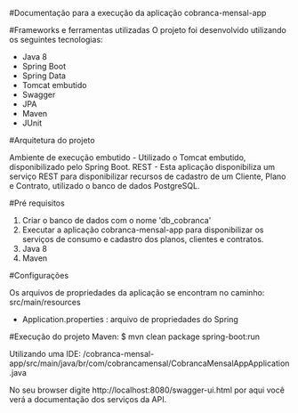 #Documentação para a execução da aplicação cobranca-mensal-app

#Frameworks e ferramentas utilizadas O projeto foi desenvolvido utilizando os seguintes tecnologias:

* Java 8
* Spring Boot
* Spring Data
* Tomcat embutido
* Swagger
* JPA
* Maven
* JUnit

#Arquitetura do projeto

Ambiente de execução embutido - Utilizado o Tomcat embutido, disponibilizado pelo Spring Boot.
REST - Esta aplicação disponibiliza um serviço REST para disponibilizar recursos de cadastro de um Cliente, Plano e Contrato, utilizado o banco de dados PostgreSQL.

#Pré requisitos
1. Criar o banco de dados com o nome 'db_cobranca'
2. Executar a aplicação cobranca-mensal-app para disponibilizar os serviços de consumo e cadastro dos planos, clientes e contratos.
3. Java 8
4. Maven

#Configurações

Os arquivos de propriedades da aplicação se encontram no caminho: src/main/resources

* Application.properties : arquivo de propriedades do Spring 


#Execução do projeto Maven: $ mvn clean package spring-boot:run

Utilizando uma IDE: /cobranca-mensal-app/src/main/java/br/com/cobrancamensal/CobrancaMensalAppApplication.java

No seu browser digite http://localhost:8080/swagger-ui.html por aqui você verá a documentação dos serviços da API.